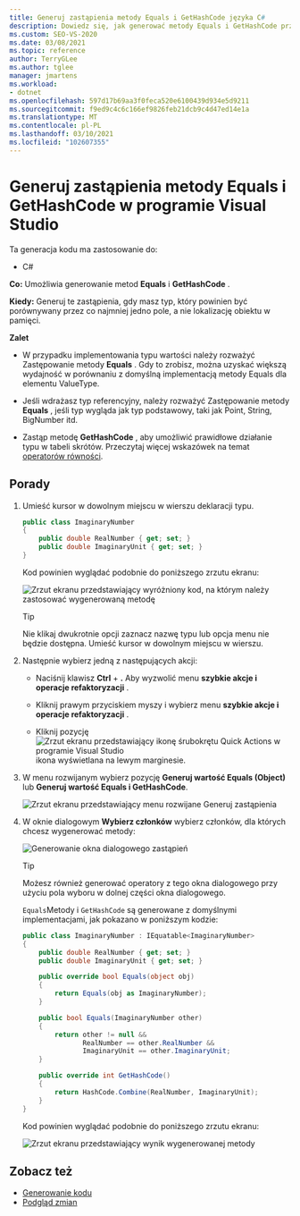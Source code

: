 ```yaml
---
title: Generuj zastąpienia metody Equals i GetHashCode języka C#
description: Dowiedz się, jak generować metody Equals i GetHashCode przy użyciu menu szybkie akcje i refaktoryzacje.
ms.custom: SEO-VS-2020
ms.date: 03/08/2021
ms.topic: reference
author: TerryGLee
ms.author: tglee
manager: jmartens
ms.workload:
- dotnet
ms.openlocfilehash: 597d17b69aa3f0feca520e6100439d934e5d9211
ms.sourcegitcommit: f9ed9c4c6c166ef9826feb21dcb9c4d47ed14e1a
ms.translationtype: MT
ms.contentlocale: pl-PL
ms.lasthandoff: 03/10/2021
ms.locfileid: "102607355"
---
```

# <a name="generate-equals-and-gethashcode-method-overrides-in-visual-studio"></a>Generuj zastąpienia metody Equals i GetHashCode w programie Visual Studio

Ta generacja kodu ma zastosowanie do:

- C#

**Co:** Umożliwia generowanie metod **Equals** i **GetHashCode** .

**Kiedy:** Generuj te zastąpienia, gdy masz typ, który powinien być porównywany przez co najmniej jedno pole, a nie lokalizację obiektu w pamięci.

**Zalet**

- W przypadku implementowania typu wartości należy rozważyć Zastępowanie metody **Equals** . Gdy to zrobisz, można uzyskać większą wydajność w porównaniu z domyślną implementacją metody Equals dla elementu ValueType.

- Jeśli wdrażasz typ referencyjny, należy rozważyć Zastępowanie metody **Equals** , jeśli typ wygląda jak typ podstawowy, taki jak Point, String, BigNumber itd.

- Zastąp metodę **GetHashCode** , aby umożliwić prawidłowe działanie typu w tabeli skrótów. Przeczytaj więcej wskazówek na temat [operatorów równości](/dotnet/standard/design-guidelines/equality-operators).

## <a name="how-to"></a>Porady

1. Umieść kursor w dowolnym miejscu w wierszu deklaracji typu.

    ```csharp
    public class ImaginaryNumber
    {
        public double RealNumber { get; set; }
        public double ImaginaryUnit { get; set; }
    }
    ```

   Kod powinien wyglądać podobnie do poniższego zrzutu ekranu:

   ![Zrzut ekranu przedstawiający wyróżniony kod, na którym należy zastosować wygenerowaną metodę](media/overrides-highlight-cs.png)

   > [!TIP]
   > Nie klikaj dwukrotnie opcji zaznacz nazwę typu lub opcja menu nie będzie dostępna. Umieść kursor w dowolnym miejscu w wierszu.

1. Następnie wybierz jedną z następujących akcji:

   - Naciśnij klawisz **Ctrl** + **.** Aby wyzwolić menu **szybkie akcje i operacje refaktoryzacji** .

   - Kliknij prawym przyciskiem myszy i wybierz menu **szybkie akcje i operacje refaktoryzacji** .

   - Kliknij pozycję ![Zrzut ekranu przedstawiający ikonę śrubokrętu Quick Actions w programie Visual Studio](../media/screwdriver-icon.png) ikona wyświetlana na lewym marginesie.

1. W menu rozwijanym wybierz pozycję **Generuj wartość Equals (Object)** lub **Generuj wartość Equals i GetHashCode**.

   ![Zrzut ekranu przedstawiający menu rozwijane Generuj zastąpienia](media/overrides-preview-cs.png)

1. W oknie dialogowym **Wybierz członków** wybierz członków, dla których chcesz wygenerować metody:

    ![Generowanie okna dialogowego zastąpień](media/overrides-dialog-cs.png)

    > [!TIP]
    > Możesz również generować operatory z tego okna dialogowego przy użyciu pola wyboru w dolnej części okna dialogowego.

   `Equals`Metody i `GetHashCode` są generowane z domyślnymi implementacjami, jak pokazano w poniższym kodzie:

    ```csharp
   public class ImaginaryNumber : IEquatable<ImaginaryNumber>
    {
        public double RealNumber { get; set; }
        public double ImaginaryUnit { get; set; }

        public override bool Equals(object obj)
        {
            return Equals(obj as ImaginaryNumber);
        }

        public bool Equals(ImaginaryNumber other)
        {
            return other != null &&
                   RealNumber == other.RealNumber &&
                   ImaginaryUnit == other.ImaginaryUnit;
        }

        public override int GetHashCode()
        {
            return HashCode.Combine(RealNumber, ImaginaryUnit);
        }
    }
    ```

   Kod powinien wyglądać podobnie do poniższego zrzutu ekranu:

   ![Zrzut ekranu przedstawiający wynik wygenerowanej metody](media/overrides-result-cs.png)

## <a name="see-also"></a>Zobacz też

- [Generowanie kodu](../code-generation-in-visual-studio.md)
- [Podgląd zmian](../../ide/preview-changes.md)
